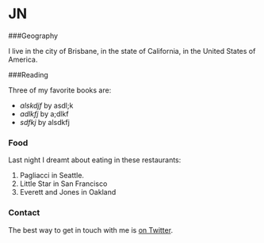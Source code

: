 # JN

###Geography

I live in the city of Brisbane, in the state of California, in the United States of America.

###Reading

Three of my favorite books are:
- *alskdjf* by asdl;k
- *adlkfj* by a;dlkf
- *sdfkj* by alsdkfj

### Food 

Last night I dreamt about eating in these restaurants:

1. Pagliacci in Seattle.
2. Little Star in San Francisco
3. Everett and Jones in Oakland

### Contact

The best way to get in touch with me is [on Twitter](https://twitter.com/jerrod30).
